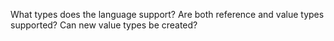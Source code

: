 What types does the language support?
Are both reference and value types supported?
Can new value types be created?
